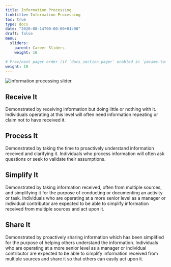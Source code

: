 ```yaml
---
title: Information Processing
linktitle: Information Processing
toc: true
type: docs
date: "2020-08-14T00:00:00+01:00"
draft: false
menu:
  sliders:
    parent: Career Sliders
    weight: 10

# Prev/next pager order (if `docs_section_pager` enabled in `params.toml`)
weight: 10
---
```


![information processing slider](../information-processing.svg)

## Receive It

Demonstrated by receiving information but doing little or nothing with it. Individuals operating at this level will often need information repeating or claim not to have received it.

## Process It

Demonstrated by taking the time to proactively understand information received and clarifying it. Individuals who process information will often ask questions or seek to validate their assumptions.

## Simplify It

Demonstrated by taking information received, often from multiple sources, and simplifying it for the purpose of conducting or documenting an activity or task. Individuals who are operating at a more senior level as a manager or individual contributor are expected to be able to simplify information received from multiple sources and act upon it.

## Share It

Demonstrated by proactively sharing information which has been simplified for the purpose of helping others understand the information. Individuals who are operating at a more senior level as a manager or individual contributor are expected to be able to simplify information received from multiple sources and share it so that others can easily act upon it.
